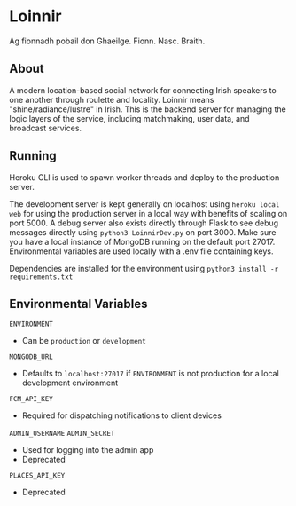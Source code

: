 # Loinnir
Ag fionnadh pobail don Ghaeilge. Fionn. Nasc. Braith.

## About
A modern location-based social network for connecting Irish speakers to one another through roulette and locality.
Loinnir means "shine/radiance/lustre" in Irish.
This is the backend server for managing the logic layers of the service, including matchmaking, user data, and broadcast services.

## Running
Heroku CLI is used to spawn worker threads and deploy to the production server. 

The development server is kept generally on localhost using `heroku local web` for using the production server in a local way with benefits of scaling on port 5000. 
A debug server also exists directly through Flask to see debug messages directly using `python3 LoinnirDev.py` on port 3000. 
Make sure you have a local instance of MongoDB running on the default port 27017. 
Environmental variables are used locally with a .env file containing keys.

Dependencies are installed for the environment using `python3 install -r requirements.txt`

## Environmental Variables
`ENVIRONMENT`
- Can be `production` or `development`

`MONGODB_URL`
- Defaults to `localhost:27017` if `ENVIRONMENT` is not production for a local development environment

`FCM_API_KEY`
- Required for dispatching notifications to client devices

`ADMIN_USERNAME`
`ADMIN_SECRET`
- Used for logging into the admin app
- Deprecated

`PLACES_API_KEY`
- Deprecated
